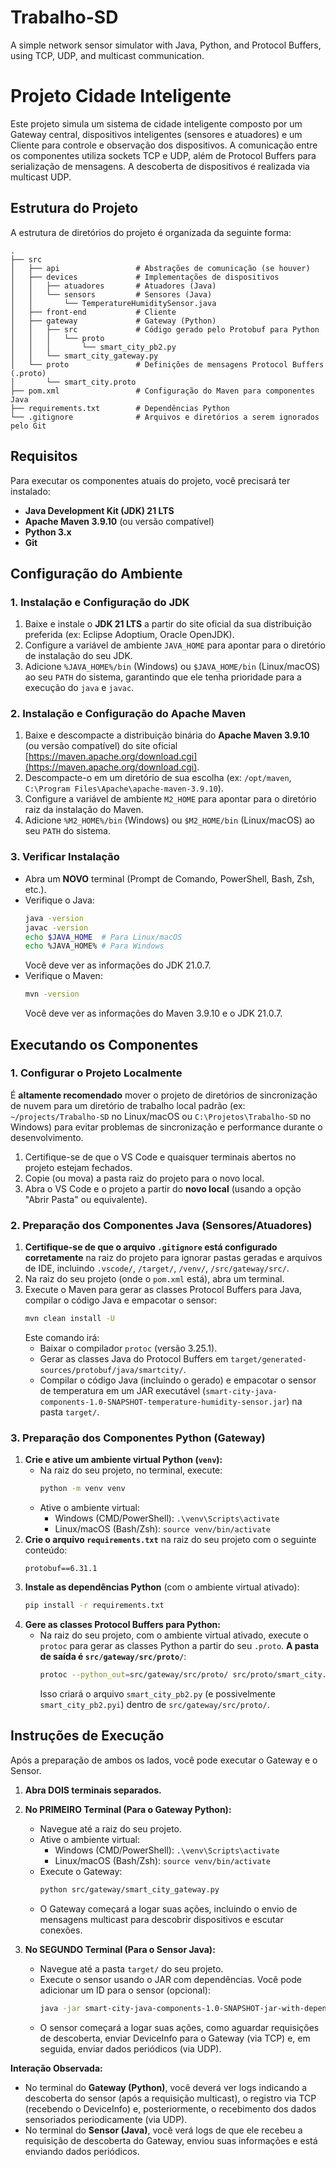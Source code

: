 # Trabalho-SD
A simple network sensor simulator with Java, Python, and Protocol Buffers, using TCP, UDP, and multicast communication.

# Projeto Cidade Inteligente

Este projeto simula um sistema de cidade inteligente composto por um Gateway central, dispositivos inteligentes (sensores e atuadores) e um Cliente para controle e observação dos dispositivos. A comunicação entre os componentes utiliza sockets TCP e UDP, além de Protocol Buffers para serialização de mensagens. A descoberta de dispositivos é realizada via multicast UDP.

## Estrutura do Projeto

A estrutura de diretórios do projeto é organizada da seguinte forma:
```
.
├── src
│   ├── api                 # Abstrações de comunicação (se houver)
│   ├── devices             # Implementações de dispositivos
│   │   ├── atuadores       # Atuadores (Java)
│   │   └── sensors         # Sensores (Java)
│   │       └── TemperatureHumiditySensor.java
│   ├── front-end           # Cliente 
│   ├── gateway             # Gateway (Python)
│   │   ├── src             # Código gerado pelo Protobuf para Python
│   │   │   └── proto
│   │   │       └── smart_city_pb2.py
│   │   └── smart_city_gateway.py
│   └── proto               # Definições de mensagens Protocol Buffers (.proto)
│       └── smart_city.proto
├── pom.xml                 # Configuração do Maven para componentes Java
├── requirements.txt        # Dependências Python
└── .gitignore              # Arquivos e diretórios a serem ignorados pelo Git
```

## Requisitos

Para executar os componentes atuais do projeto, você precisará ter instalado:

* **Java Development Kit (JDK) 21 LTS**
* **Apache Maven 3.9.10** (ou versão compatível)
* **Python 3.x**
* **Git**

## Configuração do Ambiente

### 1. Instalação e Configuração do JDK

1.  Baixe e instale o **JDK 21 LTS** a partir do site oficial da sua distribuição preferida (ex: Eclipse Adoptium, Oracle OpenJDK).
2.  Configure a variável de ambiente `JAVA_HOME` para apontar para o diretório de instalação do seu JDK.
3.  Adicione `%JAVA_HOME%/bin` (Windows) ou `$JAVA_HOME/bin` (Linux/macOS) ao seu `PATH` do sistema, garantindo que ele tenha prioridade para a execução do `java` e `javac`.

### 2. Instalação e Configuração do Apache Maven

1.  Baixe e descompacte a distribuição binária do **Apache Maven 3.9.10** (ou versão compatível) do site oficial [https://maven.apache.org/download.cgi](https://maven.apache.org/download.cgi).
2.  Descompacte-o em um diretório de sua escolha (ex: `/opt/maven`, `C:\Program Files\Apache\apache-maven-3.9.10`).
3.  Configure a variável de ambiente `M2_HOME` para apontar para o diretório raiz da instalação do Maven.
4.  Adicione `%M2_HOME%/bin` (Windows) ou `$M2_HOME/bin` (Linux/macOS) ao seu `PATH` do sistema.

### 3. Verificar Instalação

* Abra um **NOVO** terminal (Prompt de Comando, PowerShell, Bash, Zsh, etc.).
* Verifique o Java:
    ```bash
    java -version
    javac -version
    echo $JAVA_HOME  # Para Linux/macOS
    echo %JAVA_HOME% # Para Windows
    ```
    Você deve ver as informações do JDK 21.0.7.
* Verifique o Maven:
    ```bash
    mvn -version
    ```
    Você deve ver as informações do Maven 3.9.10 e o JDK 21.0.7.

## Executando os Componentes

### 1. Configurar o Projeto Localmente

É **altamente recomendado** mover o projeto de diretórios de sincronização de nuvem para um diretório de trabalho local padrão (ex: `~/projects/Trabalho-SD` no Linux/macOS ou `C:\Projetos\Trabalho-SD` no Windows) para evitar problemas de sincronização e performance durante o desenvolvimento.

1.  Certifique-se de que o VS Code e quaisquer terminais abertos no projeto estejam fechados.
2.  Copie (ou mova) a pasta raiz do projeto para o novo local.
3.  Abra o VS Code e o projeto a partir do **novo local** (usando a opção "Abrir Pasta" ou equivalente).

### 2. Preparação dos Componentes Java (Sensores/Atuadores)

1.  **Certifique-se de que o arquivo `.gitignore` está configurado corretamente** na raiz do projeto para ignorar pastas geradas e arquivos de IDE, incluindo `.vscode/`, `/target/`, `/venv/`, `/src/gateway/src/`.
2.  Na raiz do seu projeto (onde o `pom.xml` está), abra um terminal.
3.  Execute o Maven para gerar as classes Protocol Buffers para Java, compilar o código Java e empacotar o sensor:
    ```bash
    mvn clean install -U
    ```
    Este comando irá:
    * Baixar o compilador `protoc` (versão 3.25.1).
    * Gerar as classes Java do Protocol Buffers em `target/generated-sources/protobuf/java/smartcity/`.
    * Compilar o código Java (incluindo o gerado) e empacotar o sensor de temperatura em um JAR executável (`smart-city-java-components-1.0-SNAPSHOT-temperature-humidity-sensor.jar`) na pasta `target/`.

### 3. Preparação dos Componentes Python (Gateway)

1.  **Crie e ative um ambiente virtual Python (`venv`):**
    * Na raiz do seu projeto, no terminal, execute:
        ```bash
        python -m venv venv
        ```
    * Ative o ambiente virtual:
        * Windows (CMD/PowerShell): `.\venv\Scripts\activate`
        * Linux/macOS (Bash/Zsh): `source venv/bin/activate`
2.  **Crie o arquivo `requirements.txt`** na raiz do seu projeto com o seguinte conteúdo:
    ```
    protobuf==6.31.1
    ```
3.  **Instale as dependências Python** (com o ambiente virtual ativado):
    ```bash
    pip install -r requirements.txt
    ```
4.  **Gere as classes Protocol Buffers para Python:**
    * Na raiz do seu projeto, com o ambiente virtual ativado, execute o `protoc` para gerar as classes Python a partir do seu `.proto`. **A pasta de saída é `src/gateway/src/proto/`**:
        ```bash
        protoc --python_out=src/gateway/src/proto/ src/proto/smart_city.proto
        ```
        Isso criará o arquivo `smart_city_pb2.py` (e possivelmente `smart_city_pb2.pyi`) dentro de `src/gateway/src/proto/`.

## Instruções de Execução

Após a preparação de ambos os lados, você pode executar o Gateway e o Sensor.

1.  **Abra DOIS terminais separados.**

2.  **No PRIMEIRO Terminal (Para o Gateway Python):**
    * Navegue até a raiz do seu projeto.
    * Ative o ambiente virtual:
        * Windows (CMD/PowerShell): `.\venv\Scripts\activate`
        * Linux/macOS (Bash/Zsh): `source venv/bin/activate`
    * Execute o Gateway:
        ```bash
        python src/gateway/smart_city_gateway.py
        ```
    * O Gateway começará a logar suas ações, incluindo o envio de mensagens multicast para descobrir dispositivos e escutar conexões.

3.  **No SEGUNDO Terminal (Para o Sensor Java):**
    * Navegue até a pasta `target/` do seu projeto.
    * Execute o sensor usando o JAR com dependências. Você pode adicionar um ID para o sensor (opcional):
        ```bash
        java -jar smart-city-java-components-1.0-SNAPSHOT-jar-with-dependencies.jar MeuSensor01
        ```
    * O sensor começará a logar suas ações, como aguardar requisições de descoberta, enviar DeviceInfo para o Gateway (via TCP) e, em seguida, enviar dados periódicos (via UDP).

**Interação Observada:**

* No terminal do **Gateway (Python)**, você deverá ver logs indicando a descoberta do sensor (após a requisição multicast), o registro via TCP (recebendo o DeviceInfo) e, posteriormente, o recebimento dos dados sensoriados periodicamente (via UDP).
* No terminal do **Sensor (Java)**, você verá logs de que ele recebeu a requisição de descoberta do Gateway, enviou suas informações e está enviando dados periódicos.